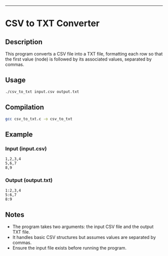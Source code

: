 ---

# CSV to TXT Converter  

## Description  
This program converts a CSV file into a TXT file, formatting each row so that the first value (node) is followed by its associated values, separated by commas.  

## Usage  
```bash
./csv_to_txt input.csv output.txt
```  

## Compilation  
```bash
gcc csv_to_txt.c -o csv_to_txt
```  

## Example  
### **Input (input.csv)**  
```
1,2,3,4  
5,6,7  
8,9  
```  
### **Output (output.txt)**  
```
1:2,3,4  
5:6,7  
8:9  
```  

## Notes  
- The program takes two arguments: the input CSV file and the output TXT file.  
- It handles basic CSV structures but assumes values are separated by commas.  
- Ensure the input file exists before running the program.  


